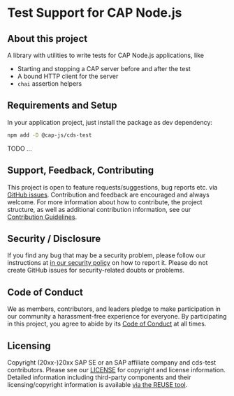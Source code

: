 # Test Support for CAP Node.js

## About this project

A library with utilities to write tests for CAP Node.js applications, like
- Starting and stopping a CAP server before and after the test
- A bound HTTP client for the server
- `chai` assertion helpers

## Requirements and Setup

In your application project, just install the package as dev dependency:
```sh
npm add -D @cap-js/cds-test
```

TODO ...

## Support, Feedback, Contributing

This project is open to feature requests/suggestions, bug reports etc. via [GitHub issues](https://github.com/cap-js/cds-test/issues). Contribution and feedback are encouraged and always welcome. For more information about how to contribute, the project structure, as well as additional contribution information, see our [Contribution Guidelines](CONTRIBUTING.md).

## Security / Disclosure
If you find any bug that may be a security problem, please follow our instructions at [in our security policy](https://github.com/cap-js/.github/blob/main/SECURITY.md) on how to report it. Please do not create GitHub issues for security-related doubts or problems.

## Code of Conduct

We as members, contributors, and leaders pledge to make participation in our community a harassment-free experience for everyone. By participating in this project, you agree to abide by its [Code of Conduct](https://github.com/cap-js/.github/blob/main/CODE_OF_CONDUCT.md) at all times.

## Licensing

Copyright (20xx-)20xx SAP SE or an SAP affiliate company and cds-test contributors. Please see our [LICENSE](LICENSE) for copyright and license information. Detailed information including third-party components and their licensing/copyright information is available [via the REUSE tool](https://api.reuse.software/info/github.com/cap-js/cds-test).
